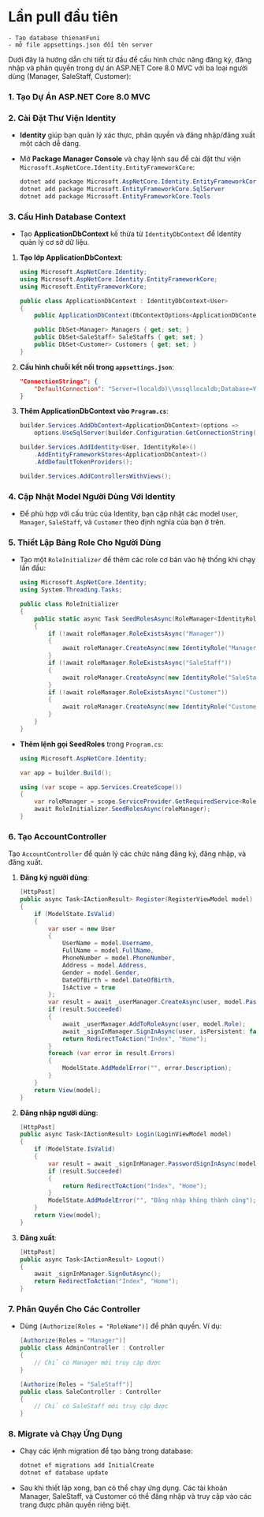 # Lần pull đầu tiên
```
- Tạo database thienanFuni
- mở file appsettings.json đổi tên server
```

Dưới đây là hướng dẫn chi tiết từ đầu để cấu hình chức năng đăng ký, đăng nhập và phân quyền trong dự án ASP.NET Core 8.0 MVC với ba loại người dùng (Manager, SaleStaff, Customer):

### 1. Tạo Dự Án ASP.NET Core 8.0 MVC

### 2. Cài Đặt Thư Viện Identity

- **Identity** giúp bạn quản lý xác thực, phân quyền và đăng nhập/đăng xuất một cách dễ dàng.

- Mở **Package Manager Console** và chạy lệnh sau để cài đặt thư viện `Microsoft.AspNetCore.Identity.EntityFrameworkCore`:
   ```powershell
   dotnet add package Microsoft.AspNetCore.Identity.EntityFrameworkCore
   dotnet add package Microsoft.EntityFrameworkCore.SqlServer
   dotnet add package Microsoft.EntityFrameworkCore.Tools
   ```

### 3. Cấu Hình Database Context

- Tạo **ApplicationDbContext** kế thừa từ `IdentityDbContext` để Identity quản lý cơ sở dữ liệu.

1. **Tạo lớp ApplicationDbContext**:
   ```csharp
   using Microsoft.AspNetCore.Identity;
   using Microsoft.AspNetCore.Identity.EntityFrameworkCore;
   using Microsoft.EntityFrameworkCore;

   public class ApplicationDbContext : IdentityDbContext<User>
   {
       public ApplicationDbContext(DbContextOptions<ApplicationDbContext> options) : base(options) { }

       public DbSet<Manager> Managers { get; set; }
       public DbSet<SaleStaff> SaleStaffs { get; set; }
       public DbSet<Customer> Customers { get; set; }
   }
   ```

2. **Cấu hình chuỗi kết nối trong `appsettings.json`**:
   ```json
   "ConnectionStrings": {
       "DefaultConnection": "Server=(localdb)\\mssqllocaldb;Database=YourDatabaseName;Trusted_Connection=True;MultipleActiveResultSets=true"
   }
   ```

3. **Thêm ApplicationDbContext vào `Program.cs`**:
   ```csharp
   builder.Services.AddDbContext<ApplicationDbContext>(options =>
       options.UseSqlServer(builder.Configuration.GetConnectionString("DefaultConnection")));

   builder.Services.AddIdentity<User, IdentityRole>()
       .AddEntityFrameworkStores<ApplicationDbContext>()
       .AddDefaultTokenProviders();

   builder.Services.AddControllersWithViews();
   ```

### 4. Cập Nhật Model Người Dùng Với Identity

- Để phù hợp với cấu trúc của Identity, bạn cập nhật các model `User`, `Manager`, `SaleStaff`, và `Customer` theo định nghĩa của bạn ở trên.

### 5. Thiết Lập Bảng Role Cho Người Dùng

- Tạo một `RoleInitializer` để thêm các role cơ bản vào hệ thống khi chạy lần đầu:

   ```csharp
   using Microsoft.AspNetCore.Identity;
   using System.Threading.Tasks;

   public class RoleInitializer
   {
       public static async Task SeedRolesAsync(RoleManager<IdentityRole> roleManager)
       {
           if (!await roleManager.RoleExistsAsync("Manager"))
           {
               await roleManager.CreateAsync(new IdentityRole("Manager"));
           }
           if (!await roleManager.RoleExistsAsync("SaleStaff"))
           {
               await roleManager.CreateAsync(new IdentityRole("SaleStaff"));
           }
           if (!await roleManager.RoleExistsAsync("Customer"))
           {
               await roleManager.CreateAsync(new IdentityRole("Customer"));
           }
       }
   }
   ```

- **Thêm lệnh gọi SeedRoles** trong `Program.cs`:
   ```csharp
   using Microsoft.AspNetCore.Identity;

   var app = builder.Build();

   using (var scope = app.Services.CreateScope())
   {
       var roleManager = scope.ServiceProvider.GetRequiredService<RoleManager<IdentityRole>>();
       await RoleInitializer.SeedRolesAsync(roleManager);
   }
   ```

### 6. Tạo AccountController

Tạo `AccountController` để quản lý các chức năng đăng ký, đăng nhập, và đăng xuất.

1. **Đăng ký người dùng**:
   ```csharp
   [HttpPost]
   public async Task<IActionResult> Register(RegisterViewModel model)
   {
       if (ModelState.IsValid)
       {
           var user = new User
           {
               UserName = model.Username,
               FullName = model.FullName,
               PhoneNumber = model.PhoneNumber,
               Address = model.Address,
               Gender = model.Gender,
               DateOfBirth = model.DateOfBirth,
               IsActive = true
           };
           var result = await _userManager.CreateAsync(user, model.Password);
           if (result.Succeeded)
           {
               await _userManager.AddToRoleAsync(user, model.Role);
               await _signInManager.SignInAsync(user, isPersistent: false);
               return RedirectToAction("Index", "Home");
           }
           foreach (var error in result.Errors)
           {
               ModelState.AddModelError("", error.Description);
           }
       }
       return View(model);
   }
   ```

2. **Đăng nhập người dùng**:
   ```csharp
   [HttpPost]
   public async Task<IActionResult> Login(LoginViewModel model)
   {
       if (ModelState.IsValid)
       {
           var result = await _signInManager.PasswordSignInAsync(model.Username, model.Password, model.RememberMe, false);
           if (result.Succeeded)
           {
               return RedirectToAction("Index", "Home");
           }
           ModelState.AddModelError("", "Đăng nhập không thành công");
       }
       return View(model);
   }
   ```

3. **Đăng xuất**:
   ```csharp
   [HttpPost]
   public async Task<IActionResult> Logout()
   {
       await _signInManager.SignOutAsync();
       return RedirectToAction("Index", "Home");
   }
   ```

### 7. Phân Quyền Cho Các Controller

- Dùng `[Authorize(Roles = "RoleName")]` để phân quyền. Ví dụ:
   ```csharp
   [Authorize(Roles = "Manager")]
   public class AdminController : Controller
   {
       // Chỉ có Manager mới truy cập được
   }

   [Authorize(Roles = "SaleStaff")]
   public class SaleController : Controller
   {
       // Chỉ có SaleStaff mới truy cập được
   }
   ```

### 8. Migrate và Chạy Ứng Dụng

- Chạy các lệnh migration để tạo bảng trong database:
   ```bash
   dotnet ef migrations add InitialCreate
   dotnet ef database update
   ```

- Sau khi thiết lập xong, bạn có thể chạy ứng dụng. Các tài khoản Manager, SaleStaff, và Customer có thể đăng nhập và truy cập vào các trang được phân quyền riêng biệt.